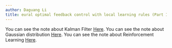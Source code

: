 ```yaml
---
author: Daguang Li
title: eural optimal feedback control with local learning rules (Part I)
---
```


You can see the note about Kalman Filter [Here](https://www.jianguoyun.com/p/DVkqH10Qm_iCChixzqIE).
You can see the note about Gaussian distribution [Here](https://www.jianguoyun.com/p/DZmzj_EQm_iCChiwzqIE).
You can see the note about Reinforcement Learning [Here](https://www.jianguoyun.com/p/DRh9FuIQm_iCChizzqIE).